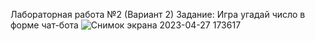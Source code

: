 Лабораторная работа №2 (Вариант 2)
Задание: Игра угадай число в форме чат-бота
![Снимок экрана 2023-04-27 173617](https://user-images.githubusercontent.com/124809245/234850515-f9a53ce2-c757-4620-8192-3a8684fdc3f9.png)

